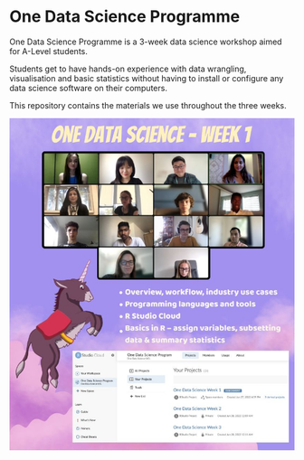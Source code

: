 # One Data Science Programme

One Data Science Programme is a 3-week data science workshop aimed for A-Level students.

Students get to have hands-on experience with data wrangling, visualisation and basic statistics without having to install or configure any data science software on their computers. 

This repository contains the materials we use throughout the three weeks. 

![](/Week1_Group_Photo.jpeg)

